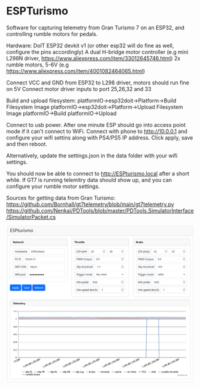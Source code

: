 # ESPTurismo

Software for capturing telemetry from Gran Turismo 7 on an ESP32, and controlling rumble motors for pedals.

Hardware:
    DoIT ESP32 devkit v1 (or other esp32 will do fine as well, configure the pins accordingly)
    A dual H-bridge motor controller (e.g mini L298N driver, https://www.aliexpress.com/item/33012645746.html)
    2x rumble motors, 5-6V (e.g https://www.aliexpress.com/item/4001082464065.html)

Connect VCC and GND from ESP32 to L298 driver, motors should run fine on 5V
Connect motor driver inputs to port 25,26,32 and 33

Build and upload filesystem:
platformIO->esp32doit->Platform->Build Filesystem Image
platformIO->esp32doit->Platform->Upload Filesystem Image
platformIO->Build
platformIO->Upload

Connect to usb power. After one minute ESP should go into access point mode if it can't connect to WiFi.
Connect with phone to http://10.0.0.1 and configure your wifi settins along with PS4/PS5 IP address.
Click apply, save and then reboot.

Alternatively, update the settings.json in the data folder with your wifi settings.

You should now be able to connect to http://ESPturismo.local after a short while. If GT7 is running telemitry
data should show up, and you can configure your rumble motor settings.

Sources for getting data from Gran Turismo:
    https://github.com/Bornhall/gt7telemetry/blob/main/gt7telemetry.py
    https://github.com/Nenkai/PDTools/blob/master/PDTools.SimulatorInterface/SimulatorPacket.cs

![screenshot](docs/screenshot.png)